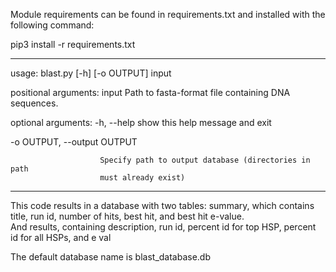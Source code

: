 Module requirements can be found in requirements.txt and installed with the following command:

pip3 install -r requirements.txt

_____________________________________
usage: blast.py [-h] [-o OUTPUT] input

positional arguments:
  input                 Path to fasta-format file containing DNA sequences.

optional arguments:
  -h, --help            show this help message and exit
  
  -o OUTPUT, --output OUTPUT
  
                        Specify path to output database (directories in path
                        must already exist)

_________________________________________
This code results in a database with two tables:
summary, which contains title, run id, number of hits, best hit, and best hit e-value.  
And results, containing description, run id, percent id for top HSP, percent id for all HSPs, and e val

The default database name is blast_database.db
